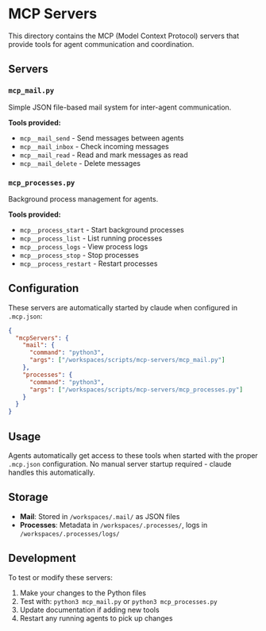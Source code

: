 # MCP Servers

This directory contains the MCP (Model Context Protocol) servers that provide tools for agent communication and coordination.

## Servers

### `mcp_mail.py`
Simple JSON file-based mail system for inter-agent communication.

**Tools provided:**
- `mcp__mail_send` - Send messages between agents
- `mcp__mail_inbox` - Check incoming messages  
- `mcp__mail_read` - Read and mark messages as read
- `mcp__mail_delete` - Delete messages

### `mcp_processes.py`
Background process management for agents.

**Tools provided:**
- `mcp__process_start` - Start background processes
- `mcp__process_list` - List running processes
- `mcp__process_logs` - View process logs
- `mcp__process_stop` - Stop processes
- `mcp__process_restart` - Restart processes

## Configuration

These servers are automatically started by claude when configured in `.mcp.json`:

```json
{
  "mcpServers": {
    "mail": {
      "command": "python3",
      "args": ["/workspaces/scripts/mcp-servers/mcp_mail.py"]
    },
    "processes": {
      "command": "python3",
      "args": ["/workspaces/scripts/mcp-servers/mcp_processes.py"]
    }
  }
}
```

## Usage

Agents automatically get access to these tools when started with the proper `.mcp.json` configuration. No manual server startup required - claude handles this automatically.

## Storage

- **Mail**: Stored in `/workspaces/.mail/` as JSON files
- **Processes**: Metadata in `/workspaces/.processes/`, logs in `/workspaces/.processes/logs/`

## Development

To test or modify these servers:

1. Make your changes to the Python files
2. Test with: `python3 mcp_mail.py` or `python3 mcp_processes.py`
3. Update documentation if adding new tools
4. Restart any running agents to pick up changes